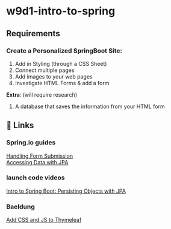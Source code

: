 # w9d1-intro-to-spring

## Requirements

### Create a Personalized SpringBoot Site:

1.  Add in Styling (through a CSS Sheet)
2.  Connect multiple pages
3.  Add images to your web pages
4.  Investigate HTML Forms & add a form

**Extra**: (will require research)

1. A database that saves the information from your HTML form

## 🔗 Links

### Spring.io guides

[Handling Form Submission](https://spring.io/guides/gs/handling-form-submission)  
[Accessing Data with JPA](https://spring.io/guides/gs/accessing-data-jpa/)

### launch code videos

[Intro to Spring Boot: Persisting Objects with JPA](https://education.launchcode.org/skills-back-end-java/videos/intro-to-spring-boot-persistence-1/)

### Baeldung

[Add CSS and JS to Thymeleaf](https://www.baeldung.com/spring-thymeleaf-css-js)
